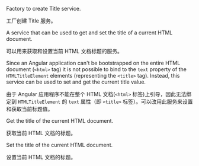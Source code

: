 Factory to create Title service.

工厂创建 Title 服务。

A service that can be used to get and set the title of a current HTML document.

可以用来获取和设置当前 HTML 文档标题的服务。

Since an Angular application can't be bootstrapped on the entire HTML document \(`<html>` tag\)
it is not possible to bind to the `text` property of the `HTMLTitleElement` elements
\(representing the `<title>` tag\). Instead, this service can be used to set and get the current
title value.

由于 Angular 应用程序不能在整个 HTML 文档\(`<html>` 标签\)上引导，因此无法绑定到 `HTMLTitleElement`
的 `text` 属性（即 `<title>` 标签）。可以改用此服务来设置和获取当前标题值。

Get the title of the current HTML document.

获取当前 HTML 文档的标题。

Set the title of the current HTML document.

设置当前 HTML 文档的标题。